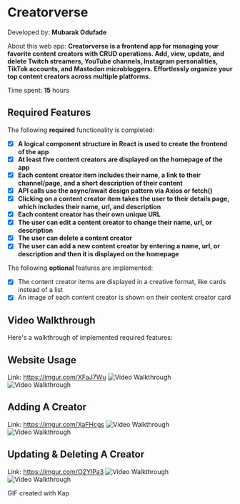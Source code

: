 # Creatorverse

Developed by: **Mubarak Odufade**

About this web app: **Creatorverse is a frontend app for managing your favorite content creators with CRUD operations. Add, view, update, and delete Twitch streamers, YouTube channels, Instagram personalities, TikTok accounts, and Mastodon microbloggers. Effortlessly organize your top content creators across multiple platforms.**

Time spent: **15** hours

## Required Features

The following **required** functionality is completed:

<!-- 👉🏿👉🏿👉🏿 Make sure to check off completed functionality below -->
- [X] **A logical component structure in React is used to create the frontend of the app**
- [X] **At least five content creators are displayed on the homepage of the app**
- [X] **Each content creator item includes their name, a link to their channel/page, and a short description of their content**
- [X] **API calls use the async/await design pattern via Axios or fetch()**
- [X] **Clicking on a content creator item takes the user to their details page, which includes their name, url, and description**
- [X] **Each content creator has their own unique URL**
- [X] **The user can edit a content creator to change their name, url, or description**
- [X] **The user can delete a content creator**
- [X] **The user can add a new content creator by entering a name, url, or description and then it is displayed on the homepage**

The following **optional** features are implemented:

- [X] The content creator items are displayed in a creative format, like cards instead of a list
- [X] An image of each content creator is shown on their content creator card

## Video Walkthrough

Here's a walkthrough of implemented required features:


## Website Usage
Link: https://imgur.com/XFaJ7Wu
<img src='https://imgur.com/XFaJ7Wu' title='Video Walkthrough' width='' alt='Video Walkthrough' />
<img src='https://imgur.com/XFaJ7Wu.gif' title='Video Walkthrough' width='' alt='Video Walkthrough' />

## Adding A Creator 
Link: https://imgur.com/XaFHcgs
<img src='https://imgur.com/XaFHcgs' title='Video Walkthrough' width='' alt='Video Walkthrough' />
<img src='https://imgur.com/XaFHcgs.gif' title='Video Walkthrough' width='' alt='Video Walkthrough' />


## Updating & Deleting A Creator
Link: https://imgur.com/O2YIPa3
<img src='https://imgur.com/O2YIPa3' title='Video Walkthrough' width='' alt='Video Walkthrough' />
<img src='https://imgur.com/O2YIPa3.gif' title='Video Walkthrough' width='' alt='Video Walkthrough' />
<!-- Replace this with whatever GIF tool you used! -->
GIF created with Kap
<!-- Recommended tools:
[Kap](https://getkap.co/) for macOS

Copyright 2024 BitByBit

Licensed under the Apache License, Version 2.0 (the "License"); you may not use this file except in compliance with the License. You may obtain a copy of the License at

> http://www.apache.org/licenses/LICENSE-2.0

Unless required by applicable law or agreed to in writing, software distributed under the License is distributed on an "AS IS" BASIS, WITHOUT WARRANTIES OR CONDITIONS OF ANY KIND, either express or implied. See the License for the specific language governing permissions and limitations under the License.
